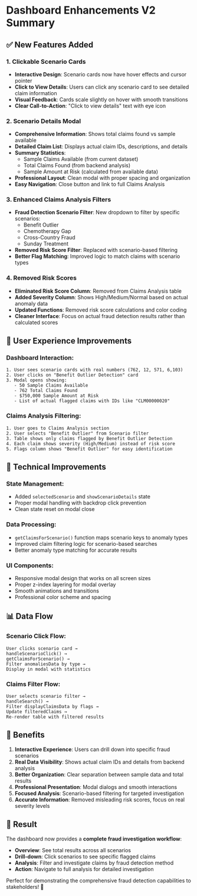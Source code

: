 # Dashboard Enhancements V2 Summary

## ✅ New Features Added

### 1. **Clickable Scenario Cards**
- **Interactive Design**: Scenario cards now have hover effects and cursor pointer
- **Click to View Details**: Users can click any scenario card to see detailed claim information
- **Visual Feedback**: Cards scale slightly on hover with smooth transitions
- **Clear Call-to-Action**: "Click to view details" text with eye icon

### 2. **Scenario Details Modal**
- **Comprehensive Information**: Shows total claims found vs sample available
- **Detailed Claim List**: Displays actual claim IDs, descriptions, and details
- **Summary Statistics**: 
  - Sample Claims Available (from current dataset)
  - Total Claims Found (from backend analysis)
  - Sample Amount at Risk (calculated from available data)
- **Professional Layout**: Clean modal with proper spacing and organization
- **Easy Navigation**: Close button and link to full Claims Analysis

### 3. **Enhanced Claims Analysis Filters**
- **Fraud Detection Scenario Filter**: New dropdown to filter by specific scenarios:
  - Benefit Outlier
  - Chemotherapy Gap  
  - Cross-Country Fraud
  - Sunday Treatment
- **Removed Risk Score Filter**: Replaced with scenario-based filtering
- **Better Flag Matching**: Improved logic to match claims with scenario types

### 4. **Removed Risk Scores**
- **Eliminated Risk Score Column**: Removed from Claims Analysis table
- **Added Severity Column**: Shows High/Medium/Normal based on actual anomaly data
- **Updated Functions**: Removed risk score calculations and color coding
- **Cleaner Interface**: Focus on actual fraud detection results rather than calculated scores

## 🎯 User Experience Improvements

### **Dashboard Interaction:**
```
1. User sees scenario cards with real numbers (762, 12, 571, 6,103)
2. User clicks on "Benefit Outlier Detection" card
3. Modal opens showing:
   - 50 Sample Claims Available
   - 762 Total Claims Found  
   - $750,000 Sample Amount at Risk
   - List of actual flagged claims with IDs like "CLM00000020"
```

### **Claims Analysis Filtering:**
```
1. User goes to Claims Analysis section
2. User selects "Benefit Outlier" from Scenario filter
3. Table shows only claims flagged by Benefit Outlier Detection
4. Each claim shows severity (High/Medium) instead of risk score
5. Flags column shows "Benefit Outlier" for easy identification
```

## 🔧 Technical Improvements

### **State Management:**
- Added `selectedScenario` and `showScenarioDetails` state
- Proper modal handling with backdrop click prevention
- Clean state reset on modal close

### **Data Processing:**
- `getClaimsForScenario()` function maps scenario keys to anomaly types
- Improved claim filtering logic for scenario-based searches
- Better anomaly type matching for accurate results

### **UI Components:**
- Responsive modal design that works on all screen sizes
- Proper z-index layering for modal overlay
- Smooth animations and transitions
- Professional color scheme and spacing

## 📊 Data Flow

### **Scenario Click Flow:**
```
User clicks scenario card → 
handleScenarioClick() → 
getClaimsForScenario() → 
Filter anomaliesData by type → 
Display in modal with statistics
```

### **Claims Filter Flow:**
```
User selects scenario filter → 
handleSearch() → 
Filter displayClaimsData by flags → 
Update filteredClaims → 
Re-render table with filtered results
```

## 🎉 Benefits

1. **Interactive Experience**: Users can drill down into specific fraud scenarios
2. **Real Data Visibility**: Shows actual claim IDs and details from backend analysis
3. **Better Organization**: Clear separation between sample data and total results
4. **Professional Presentation**: Modal dialogs and smooth interactions
5. **Focused Analysis**: Scenario-based filtering for targeted investigation
6. **Accurate Information**: Removed misleading risk scores, focus on real severity levels

## 🚀 Result

The dashboard now provides a **complete fraud investigation workflow**:
- **Overview**: See total results across all scenarios
- **Drill-down**: Click scenarios to see specific flagged claims  
- **Analysis**: Filter and investigate claims by fraud detection method
- **Action**: Navigate to full analysis for detailed investigation

Perfect for demonstrating the comprehensive fraud detection capabilities to stakeholders! 🎯